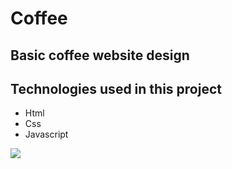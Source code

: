 # Coffee

## Basic coffee website design

## Technologies used in this project

- Html
- Css
- Javascript

![](photo-site.png)
